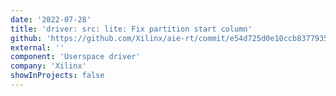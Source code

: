 ```yaml
---
date: '2022-07-28'
title: 'driver: src: lite: Fix partition start column'
github: 'https://github.com/Xilinx/aie-rt/commit/e54d725d0e10ccb8377935cdc8df61cd46424cc3'
external: ''
component: 'Userspace driver'
company: 'Xilinx'
showInProjects: false
---
```

